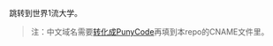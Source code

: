 跳转到世界1流大学。

> 注：中文域名需要[转化成PunyCode](http://www.webmasterhome.cn/tool/punycode.asp)再填到本repo的CNAME文件里。
